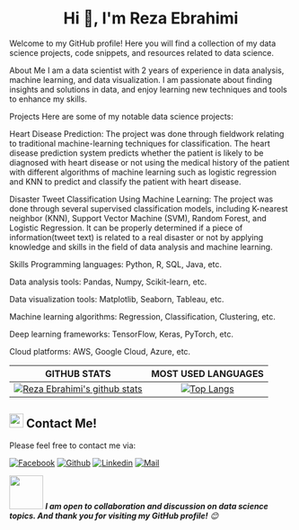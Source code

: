 <!-- welcome message -->
<h1 align="center">Hi 👋, I'm Reza Ebrahimi</h1>
Welcome to my GitHub profile! Here you will find a collection of my data science projects, code snippets, and resources related to data science.

About Me
I am a data scientist with 2 years of experience in data analysis, machine learning, and data visualization. I am passionate about finding insights and solutions in data, and enjoy learning new techniques and tools to enhance my skills.

Projects
Here are some of my notable data science projects:

Heart Disease Prediction: The project was done through fieldwork relating to traditional machine-learning
techniques for classification. The heart disease prediction system predicts whether the patient is likely to be diagnosed
with heart disease or not using the medical history of the patient with different algorithms of machine learning such
as logistic regression and KNN to predict and classify the patient with heart disease.

Disaster Tweet Classification Using Machine Learning: The project was done through several supervised
classification models, including K-nearest neighbor (KNN), Support Vector Machine (SVM), Random Forest, and
Logistic Regression. It can be properly determined if a piece of information(tweet text) is related to a real disaster
or not by applying knowledge and skills in the field of data analysis and machine learning.

Skills
Programming languages: Python, R, SQL, Java, etc.

Data analysis tools: Pandas, Numpy, Scikit-learn, etc.

Data visualization tools: Matplotlib, Seaborn, Tableau, etc.

Machine learning algorithms: Regression, Classification, Clustering, etc.

Deep learning frameworks: TensorFlow, Keras, PyTorch, etc.

Cloud platforms: AWS, Google Cloud, Azure, etc.


|GITHUB STATS|MOST USED LANGUAGES|
|:---:|:---:|
|[![Reza Ebrahimi's github stats](https://github-readme-stats.vercel.app/api?username=Ebrahimi1234&count_private=true&show_icons=true&theme=tokyonight)](https://github.com/Ebrahimi1234/github-readme-stats)|[![Top Langs](https://github-readme-stats-rust-three.vercel.app/api/top-langs/?username=Ebrahimi1234&hide=Rich%20Text&langs_count=20&layout=compact&theme=tokyonight)](https://github.com/Ebrahimi1234/github-readme-stats)|

## <img src="https://media.giphy.com/media/5WJ6SOKeNKrSzblU4R/giphy.gif" width="25"> Contact Me!
Please feel free to contact me via:

[![Facebook](https://img.shields.io/badge/Facebook-1877F2?style=for-the-badge&logo=facebook&logoColor=white)](https://www.facebook.com/reza.ebrahimi.940/)
[![Github](https://img.shields.io/badge/GitHub-100000?style=for-the-badge&logo=github&logoColor=white)](https://github.com/Ebrahimi1234)
[![Linkedin](https://img.shields.io/badge/LinkedIn-0077B5?style=for-the-badge&logo=linkedin&logoColor=white)](https://www.linkedin.com/in/rezaebrahimi123//)
[![Mail](https://img.shields.io/badge/Gmail-D14836?style=for-the-badge&logo=gmail&logoColor=white)](mailto:rezaebrahimi13941@gmail.com)

<img src="https://media.giphy.com/media/LnQjpWaON8nhr21vNW/giphy.gif" width="60"> <em><b>I am open to collaboration and discussion on data science topics. And thank you for visiting my GitHub profile!</b> 😊</em>

